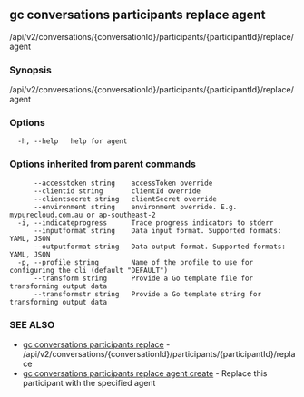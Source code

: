 ## gc conversations participants replace agent

/api/v2/conversations/{conversationId}/participants/{participantId}/replace/agent

### Synopsis

/api/v2/conversations/{conversationId}/participants/{participantId}/replace/agent

### Options

```
  -h, --help   help for agent
```

### Options inherited from parent commands

```
      --accesstoken string    accessToken override
      --clientid string       clientId override
      --clientsecret string   clientSecret override
      --environment string    environment override. E.g. mypurecloud.com.au or ap-southeast-2
  -i, --indicateprogress      Trace progress indicators to stderr
      --inputformat string    Data input format. Supported formats: YAML, JSON
      --outputformat string   Data output format. Supported formats: YAML, JSON
  -p, --profile string        Name of the profile to use for configuring the cli (default "DEFAULT")
      --transform string      Provide a Go template file for transforming output data
      --transformstr string   Provide a Go template string for transforming output data
```

### SEE ALSO

* [gc conversations participants replace](gc_conversations_participants_replace.html)	 - /api/v2/conversations/{conversationId}/participants/{participantId}/replace
* [gc conversations participants replace agent create](gc_conversations_participants_replace_agent_create.html)	 - Replace this participant with the specified agent


